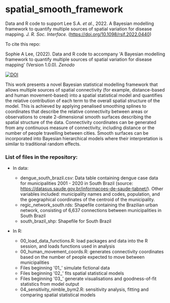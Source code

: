 # spatial_smooth_framework

Data and R code to support Lee S.A. *et al.*, 2022. A Bayesian modelling framework to quantify multiple sources of spatial variation for disease mapping. *J. R. Soc. Interface.* (https://doi.org/10.1098/rsif.2022.0440)

To cite this repo:

Sophie A Lee, (2022). Data and R code to accompany 'A Bayesian modelling framework to quantify multiple sources of spatial variation for disease mapping' (Version 1.0.0). *Zenodo* 

[![DOI](https://zenodo.org/badge/DOI/10.5281/zenodo.7054457.svg)](https://doi.org/10.5281/zenodo.7054457)

This work presents a novel Bayesian statistical modelling framework that allows multiple sources of spatial connectivity (for example, distance-based and human movement-based) into a spatial statistical model and quantifies the relative contribution of each term to the overall spatial structure of the model. This is achieved by applying penalised smoothing splines to coordinates that describe the relative connectivity between areas or observations to create 2-dimensional smooth surfaces describing the spatial structure of the data. Connectivity coordinates can be generated from any continuous measure of connectivity, including distance or the number of people travelling between cities. Smooth surfaces can be incorporated into Bayesian hierarchical models where their interpretation is similar to traditional random effects. 

### List of files in the repository:

* In data:

  * dengue_south_brazil.csv: Data table containing dengue case data for municipalities 2001 - 2020 in South Brazil (source: https://datasus.saude.gov.br/informacoes-de-saude-tabnet/). Other variables included: municipality names and codes, population, and the goegraphical coordinates of the centroid of the municipality.
  * regic_network_south.rds: Shapefile containing the Brazilian urban network, consisting of 6,637 connections between municipalities in South Brazil
  * south_brazil_shp: Shapefile for South Brazil

* In R:

  * 00_load_data_functions.R: load packages and data into the R session, and loads functions used in analysis
  * 00_human_movement_coords.R: generates connectivity coordinates based on the number of people expected to move between municipalities
  * Files beginning '01_' simulate fictional data 
  * Files beginning '02_' fits spatial statistical models
  * Files beginning '03_' generate visualisations and goodness-of-fit statistics from model output
  * 04_sensitivity_nimble_bym2.R: sensitivity analysis, fitting and comparing spatial statistical models
